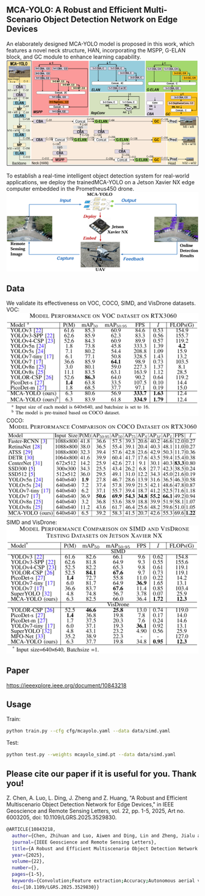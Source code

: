 
## MCA-YOLO: A Robust and Efficient Multi-Scenario Object Detection Network on Edge Devices
An elaborately designed MCA-YOLO model is proposed in this work, which features a novel neck structure, HAN, incorporating the MSPP, G-ELAN block, and GC module to enhance learning capability.
![image](utils/MCAYOLO.png)

To establish a real-time intelligent object detection system for real-world applications, we deploy the trainedMCA-YOLO on a Jetson Xavier NX edge computer embedded in the Prometheus450 drone.
![image](utils/UAV.png)

## Data
We validate its effectiveness on VOC, COCO, SIMD, and VisDrone datasets.
VOC:
![image](utils/VOC.png)
COCO:
![image](utils/COCO.png)
SIMD and VisDrone:
![image](utils/RS.png)


## Paper

https://ieeexplore.ieee.org/document/10843218


## Usage

Train:

```sh
python train.py --cfg cfg/mcayolo.yaml --data data/simd.yaml
```

Test:

```sh
python test.py --weights mcayolo_simd.pt --data data/simd.yaml
```

## Please cite our paper if it is useful for you. Thank you!
Z. Chen, A. Luo, L. Ding, J. Zheng and Z. Huang, "A Robust and Efficient Multiscenario Object Detection Network for Edge Devices," in IEEE Geoscience and Remote Sensing Letters, vol. 22, pp. 1-5, 2025, Art no. 6003205, doi: 10.1109/LGRS.2025.3529830.

```sh
@ARTICLE{10843218,
  author={Chen, Zhihuan and Luo, Aiwen and Ding, Lin and Zheng, Jialu and Huang, Zunkai},
  journal={IEEE Geoscience and Remote Sensing Letters}, 
  title={A Robust and Efficient Multiscenario Object Detection Network for Edge Devices}, 
  year={2025},
  volume={22},
  number={},
  pages={1-5},
  keywords={Convolution;Feature extraction;Accuracy;Autonomous aerial vehicles;Remote sensing;Neck;Kernel;Image edge detection;YOLO;Computational modeling;Edge device;lightweight neural network;object detection;unmanned aerial vehicle (UAV);YOLO},
  doi={10.1109/LGRS.2025.3529830}}
```




